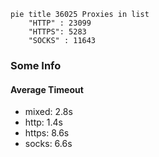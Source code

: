 
```mermaid
pie title 36025 Proxies in list
    "HTTP" : 23099
    "HTTPS": 5283
    "SOCKS" : 11643
```

### Some Info
#### Average Timeout

- mixed: 2.8s
- http: 1.4s
- https: 8.6s
- socks: 6.6s